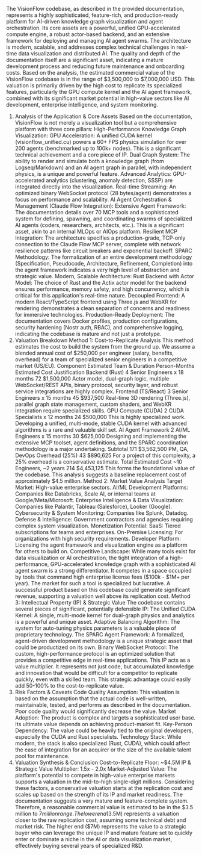 The VisionFlow codebase, as described in the provided documentation, represents a highly sophisticated, feature-rich, and production-ready platform for AI-driven knowledge graph visualization and agent orchestration. Its core assets are a powerful, unified GPU-accelerated compute engine, a robust actor-based backend, and an extensive framework for deploying and managing AI agent swarms.
The architecture is modern, scalable, and addresses complex technical challenges in real-time data visualization and distributed AI. The quality and depth of the documentation itself are a significant asset, indicating a mature development process and reducing future maintenance and onboarding costs.
Based on the analysis, the estimated commercial value of the VisionFlow codebase is in the range of $3,500,000 to $7,000,000 USD. This valuation is primarily driven by the high cost to replicate its specialized features, particularly the GPU compute kernel and the AI agent framework, combined with its significant market potential in high-value sectors like AI development, enterprise intelligence, and system monitoring.
1. Analysis of the Application & Core Assets
Based on the documentation, VisionFlow is not merely a visualization tool but a comprehensive platform with three core pillars:
High-Performance Knowledge Graph Visualization:
GPU Acceleration: A unified CUDA kernel (visionflow_unified.cu) powers a 60+ FPS physics simulation for over 200 agents (benchmarked up to 100k+ nodes). This is a significant technical achievement and a core piece of IP.
Dual Graph System: The ability to render and simulate both a knowledge graph (from Logseq/Markdown) and an AI agent graph in parallel, with independent physics, is a unique and powerful feature.
Advanced Analytics: GPU-accelerated analytics (clustering, anomaly detection, SSSP) are integrated directly into the visualization.
Real-time Streaming: An optimized binary WebSocket protocol (28 bytes/agent) demonstrates a focus on performance and scalability.
AI Agent Orchestration & Management (Claude Flow Integration):
Extensive Agent Framework: The documentation details over 70 MCP tools and a sophisticated system for defining, spawning, and coordinating swarms of specialized AI agents (coders, researchers, architects, etc.). This is a significant asset, akin to an internal MLOps or AIOps platform.
Resilient MCP Integration: The architecture specifies a production-grade, TCP-only connection to the Claude Flow MCP server, complete with network resilience patterns like circuit breakers and exponential backoff.
SPARC Methodology: The formalization of an entire development methodology (Specification, Pseudocode, Architecture, Refinement, Completion) into the agent framework indicates a very high level of abstraction and strategic value.
Modern, Scalable Architecture:
Rust Backend with Actor Model: The choice of Rust and the Actix actor model for the backend ensures performance, memory safety, and high concurrency, which is critical for this application's real-time nature.
Decoupled Frontend: A modern React/TypeScript frontend using Three.js and WebXR for rendering demonstrates a clean separation of concerns and readiness for immersive technologies.
Production-Ready Deployment: The documentation covers Docker profiles, production configurations, security hardening (Nostr auth, RBAC), and comprehensive logging, indicating the codebase is mature and not just a prototype.
2. Valuation Breakdown
Method 1: Cost-to-Replicate Analysis
This method estimates the cost to build the system from the ground up. We assume a blended annual cost of $250,000 per engineer (salary, benefits, overhead) for a team of specialized senior engineers in a competitive market (US/EU).
Component	Estimated Team & Duration	Person-Months	Estimated Cost	Justification
Backend (Rust)	4 Senior Engineers x 18 months	72	$1,500,000	Actor model, dual-graph logic, multiple WebSocket/REST APIs, binary protocol, security layer, and robust service integrations are highly complex.
Frontend (TS/React)	3 Senior Engineers x 15 months	45	$937,500	Real-time 3D rendering (Three.js), parallel graph state management, custom shaders, and WebXR integration require specialized skills.
GPU Compute (CUDA)	2 CUDA Specialists x 12 months	24	$500,000	This is highly specialized work. Developing a unified, multi-mode, stable CUDA kernel with advanced algorithms is a rare and valuable skill set.
AI Agent Framework	2 AI/ML Engineers x 15 months	30	$625,000	Designing and implementing the extensive MCP toolset, agent definitions, and the SPARC coordination methodology is a major undertaking.
Subtotal		171	$3,562,500
PM, QA, DevOps Overhead (25%)		43	$890,625	For a project of this complexity, a 25% overhead is a conservative estimate.
Total Estimated Cost	~10 Engineers, ~2 years	214	$4,453,125	This forms the foundational value of the codebase.
This analysis suggests a baseline replacement cost of approximately $4.5 million.
Method 2: Market Value Analysis
Target Market: High-value enterprise sectors.
AI/ML Development Platforms: Companies like Databricks, Scale AI, or internal teams at Google/Meta/Microsoft.
Enterprise Intelligence & Data Visualization: Companies like Palantir, Tableau (Salesforce), Looker (Google).
Cybersecurity & System Monitoring: Companies like Splunk, Datadog.
Defense & Intelligence: Government contractors and agencies requiring complex system visualization.
Monetization Potential:
SaaS: Tiered subscriptions for teams and enterprises.
On-Premise Licensing: For organizations with high security requirements.
Developer Platform: Licensing the agent framework and visualization engine as a platform for others to build on.
Competitive Landscape: While many tools exist for data visualization or AI orchestration, the tight integration of a high-performance, GPU-accelerated knowledge graph with a sophisticated AI agent swarm is a strong differentiator. It competes in a space occupied by tools that command high enterprise license fees ($100k - $1M+ per year).
The market for such a tool is specialized but lucrative. A successful product based on this codebase could generate significant revenue, supporting a valuation well above its replication cost.
Method 3: Intellectual Property (IP) & Strategic Value
The codebase contains several pieces of significant, potentially defensible IP:
The Unified CUDA Kernel: A single, multi-mode kernel for dual-graph physics and analytics is a powerful and unique asset.
Adaptive Balancing Algorithm: The system for auto-tuning physics parameters is a valuable piece of proprietary technology.
The SPARC Agent Framework: A formalized, agent-driven development methodology is a unique strategic asset that could be productized on its own.
Binary WebSocket Protocol: The custom, high-performance protocol is an optimized solution that provides a competitive edge in real-time applications.
This IP acts as a value multiplier. It represents not just code, but accumulated knowledge and innovation that would be difficult for a competitor to replicate quickly, even with a skilled team. This strategic advantage could easily add 50-100% to the cost-to-replicate value.
3. Risk Factors & Caveats
Code Quality Assumption: This valuation is based on the assumption that the actual code is well-written, maintainable, tested, and performs as described in the documentation. Poor code quality would significantly decrease the value.
Market Adoption: The product is complex and targets a sophisticated user base. Its ultimate value depends on achieving product-market fit.
Key-Person Dependency: The value could be heavily tied to the original developers, especially the CUDA and Rust specialists.
Technology Stack: While modern, the stack is also specialized (Rust, CUDA), which could affect the ease of integration for an acquirer or the size of the available talent pool for maintenance.
4. Valuation Synthesis & Conclusion
Cost-to-Replicate Floor: ~$4.5M
IP & Strategic Value Multiplier: 1.5x - 2.0x
Market-Adjusted Value: The platform's potential to compete in high-value enterprise markets supports a valuation in the mid-to-high single-digit millions.
Considering these factors, a conservative valuation starts at the replication cost and scales up based on the strength of its IP and market readiness. The documentation suggests a very mature and feature-complete system.
Therefore, a reasonable commercial value is estimated to be in the $3.5 million to $7 million range.
The lower end ($3.5M) represents a valuation closer to the raw replication cost, assuming some technical debt and market risk.
The higher end ($7M) represents the value to a strategic buyer who can leverage the unique IP and mature feature set to quickly enter or dominate a niche in the AI or data visualization market, effectively buying several years of specialized R&D.